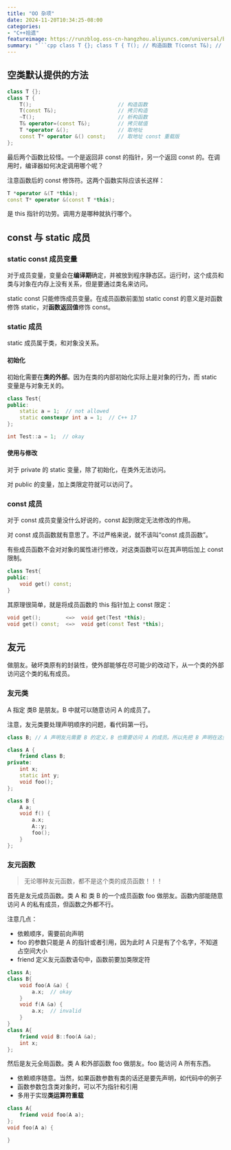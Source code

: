 ```yaml
---
title: "OO 杂项"
date: 2024-11-20T10:34:25-08:00
categories: 
- "C++拾遗"
featureimage: https://runzblog.oss-cn-hangzhou.aliyuncs.com/universal/background1.jpg
summary: "```cpp class T {}; class T { T(); // 构造函数 T(const T&); // 拷贝构造 ~T(); // 析构函数 T& operator=(const T&);..."
---
```


## 空类默认提供的方法

```cpp
class T {};  
class T {  
	T();                            // 构造函数
	T(const T&);                    // 拷贝构造
	~T();                           // 析构函数
	T& operator=(const T&);         // 拷贝赋值
	T *operator &();                // 取地址
	const T* operator &() const;    // 取地址 const 重载版
};
```

最后两个函数比较怪。一个是返回非 const 的指针，另一个返回 const 的。在调用时，编译器如何决定调用哪个呢？

注意函数后的 const 修饰符。这两个函数实际应该长这样：

```cpp
T *operator &(T *this);
const T* operator &(const T *this);
```

是 this 指针的功劳。调用方是哪种就执行哪个。

## const 与 static 成员

### static const 成员变量

对于成员变量，变量会在**编译期**确定，并被放到程序静态区。运行时，这个成员和类与对象在内存上没有关系，但是要通过类名来访问。

static const 只能修饰成员变量。在成员函数前面加 static const 的意义是对函数修饰 static，对**函数返回值**修饰 const。

### static 成员

static 成员属于类，和对象没关系。

#### 初始化

初始化需要在**类的外部**。因为在类的内部初始化实际上是对象的行为，而 static 变量是与对象无关的。

```cpp
class Test{
public:
	static a = 1;  // not allowed
	static constexpr int a = 1;  // C++ 17
};

int Test::a = 1;  // okay
```

#### 使用与修改

对于 private 的 static 变量，除了初始化，在类外无法访问。

对 public 的变量，加上类限定符就可以访问了。

### const 成员

对于 const 成员变量没什么好说的，const 起到限定无法修改的作用。

对 const 成员函数就有意思了。不过严格来说，就不该叫“const 成员函数”。

有些成员函数不会对对象的属性进行修改，对这类函数可以在其声明后加上 const 限制。

```cpp
class Test{
public:
	void get() const;
}
```

其原理很简单，就是将成员函数的 this 指针加上 const 限定：

```cpp
void get();        <=>  void get(Test *this); 
void get() const;  <=>  void get(const Test *this);
```

## 友元

做朋友。破坏类原有的封装性，使外部能够在尽可能少的改动下，从一个类的外部访问这个类的私有成员。

### 友元类

A 指定 类B 是朋友。B 中就可以随意访问 A 的成员了。

注意，友元类要处理声明顺序的问题，看代码第一行。

```cpp
class B; // A 声明友元需要 B 的定义，B 也需要访问 A 的成员。所以先把 B 声明在这里，方便 A 使用。

class A {
	friend class B;
private:
	int x;
	static int y;
	void foo();
};

class B {
	A a;
	void f() {
		a.x;
		A::y;
		foo();
	}
};
```

### 友元函数

> 无论哪种友元函数，都不是这个类的成员函数！！！

首先是友元成员函数。类 A 和 类 B 的一个成员函数 foo 做朋友。函数内部能随意访问 A 的私有成员，但函数之外都不行。

注意几点：
- 依赖顺序，需要前向声明
- foo 的参数只能是 A 的指针或者引用，因为此时 A 只是有了个名字，不知道占空间大小
- friend 定义友元函数语句中，函数前要加类限定符

```cpp
class A;
class B{
	void foo(A &a) {
		a.x;  // okay
	}
	void f(A &a) {
		a.x;  // invalid
	}
}
class A{
	friend void B::foo(A &a);
	int x;
};

```

然后是友元全局函数。类 A 和外部函数 foo 做朋友。foo 能访问 A 所有东西。
- 依赖顺序随意。当然，如果函数参数有类的话还是要先声明，如代码中的例子
- 函数参数包含类对象时，可以不为指针和引用
- 多用于实现**类运算符重载**

```cpp
class A{
	friend void foo(A a);
};
void foo(A a) {

}
```